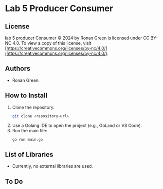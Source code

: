 # Lab 5 Producer Consumer

## License
lab 5 producer Consumer © 2024 by Ronan Green is licensed under CC BY-NC 4.0. To view a copy of this license, visit [https://creativecommons.org/licenses/by-nc/4.0/](https://creativecommons.org/licenses/by-nc/4.0/).

## Authors
- Ronan Green

## How to Install
1. Clone the repository:
   ```sh
   git clone <repository-url>
   ```
2. Use a Golang IDE to open the project (e.g., GoLand or VS Code).
3. Run the main file:
   ```sh
   go run main.go
   ```

## List of Libraries
- Currently, no external libraries are used.

## To Do
